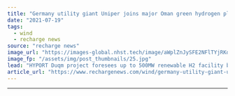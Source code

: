 ```yaml
---
title: "Germany utility giant Uniper joins major Oman green hydrogen plan"
date: "2021-07-19"
tags: 
  - wind
  - recharge news
source: "recharge news"
image_url: "https://images-global.nhst.tech/image/aWplZnJySFE2NFlTYjRKd3FMM05rWkNBUFJybW1YR3hrL1dWWmxIT0FnTT0=/nhst/binary/bf9a8ade04516b57bb75060452b47317"
image_fp: "/assets/img/post_thumbnails/25.jpg"
lead: "HYPORT Duqm project foresees up to 500MW renewable H2 facility by 2026, with German utility slated to negotiate offtake agreements"
article_url: "https://www.rechargenews.com/wind/germany-utility-giant-uniper-joins-major-oman-green-hydrogen-plan/2-1-1041767"
---
```


---
